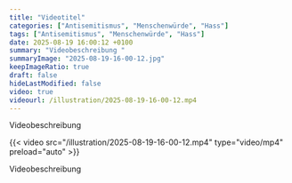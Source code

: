 ```yaml
---
title: "Videotitel"
categories: ["Antisemitismus", "Menschenwürde", "Hass"]
tags: ["Antisemitismus", "Menschenwürde", "Hass"]
date: 2025-08-19 16:00:12 +0100
summary: "Videobeschreibung "
summaryImage: "2025-08-19-16-00-12.jpg"
keepImageRatio: true
draft: false
hideLastModified: false
video: true
videourl: /illustration/2025-08-19-16-00-12.mp4
---
```


Videobeschreibung

{{< video src="/illustration/2025-08-19-16-00-12.mp4" type="video/mp4" preload="auto" >}}

Videobeschreibung 